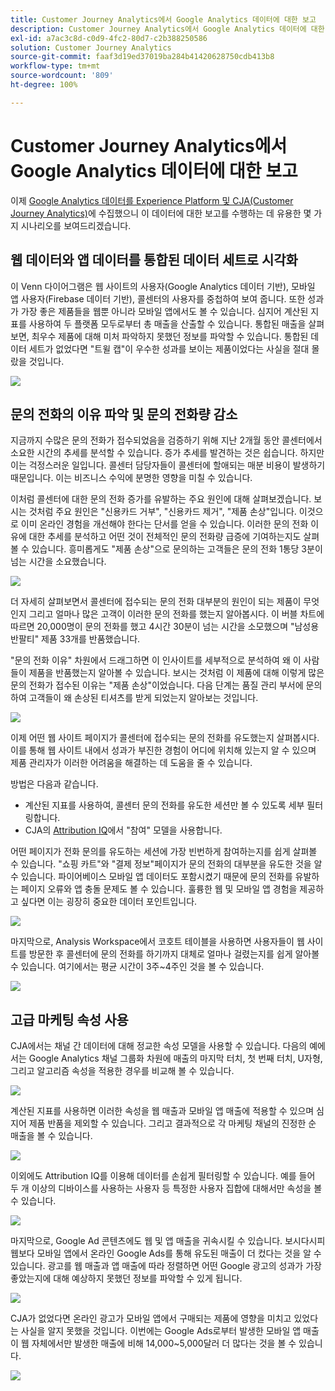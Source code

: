 ```yaml
---
title: Customer Journey Analytics에서 Google Analytics 데이터에 대한 보고
description: Customer Journey Analytics에서 Google Analytics 데이터에 대한 유용한 보고서 표시
exl-id: a7ac3c8d-c0d9-4fc2-80d7-c2b388250586
solution: Customer Journey Analytics
source-git-commit: faaf3d19ed37019ba284b41420628750cdb413b8
workflow-type: tm+mt
source-wordcount: '809'
ht-degree: 100%

---
```


# Customer Journey Analytics에서 Google Analytics 데이터에 대한 보고

이제 [Google Analytics 데이터를 Experience Platform 및 CJA(Customer Journey Analytics)](/help/use-cases/ga-to-cja.md)에 수집했으니 이 데이터에 대한 보고를 수행하는 데 유용한 몇 가지 시나리오를 보여드리겠습니다.

## 웹 데이터와 앱 데이터를 통합된 데이터 세트로 시각화

이 Venn 다이어그램은 웹 사이트의 사용자(Google Analytics 데이터 기반), 모바일 앱 사용자(Firebase 데이터 기반), 콜센터의 사용자를 중첩하여 보여 줍니다. 또한 성과가 가장 좋은 제품들을 웹뿐 아니라 모바일 앱에서도 볼 수 있습니다. 심지어 계산된 지표를 사용하여 두 플랫폼 모두로부터 총 매출을 산출할 수 있습니다. 통합된 매출을 살펴보면, 최우수 제품에 대해 미처 파악하지 못했던 정보를 파악할 수 있습니다. 통합된 데이터 세트가 없었다면 &quot;트윌 캡&quot;이 우수한 성과를 보이는 제품이었다는 사실을 절대 몰랐을 것입니다.

![](assets/combined-datasets.png)

## 문의 전화의 이유 파악 및 문의 전화량 감소

지금까지 수많은 문의 전화가 접수되었음을 검증하기 위해 지난 2개월 동안 콜센터에서 소요한 시간의 추세를 분석할 수 있습니다. 증가 추세를 발견하는 것은 쉽습니다. 하지만 이는 걱정스러운 일입니다. 콜센터 담당자들이 콜센터에 할애되는 매분 비용이 발생하기 때문입니다. 이는 비즈니스 수익에 분명한 영향을 미칠 수 있습니다.

이처럼 콜센터에 대한 문의 전화 증가를 유발하는 주요 원인에 대해 살펴보겠습니다. 보시는 것처럼 주요 원인은 &quot;신용카드 거부&quot;, &quot;신용카드 제거&quot;, &quot;제품 손상&quot;입니다. 이것으로 이미 온라인 경험을 개선해야 한다는 단서를 얻을 수 있습니다. 이러한 문의 전화 이유에 대한 추세를 분석하고 어떤 것이 전체적인 문의 전화량 급증에 기여하는지도 살펴볼 수 있습니다. 흥미롭게도 &quot;제품 손상&quot;으로 문의하는 고객들은 문의 전화 1통당 3분이 넘는 시간을 소요했습니다.

![](assets/call-volume.png)

더 자세히 살펴보면서 콜센터에 접수되는 문의 전화 대부분의 원인이 되는 제품이 무엇인지 그리고 얼마나 많은 고객이 이러한 문의 전화를 했는지 알아봅시다. 이 버블 차트에 따르면 20,000명이 문의 전화를 했고 4시간 30분이 넘는 시간을 소모했으며 &quot;남성용 반팔티&quot; 제품 33개를 반품했습니다.

&quot;문의 전화 이유&quot; 차원에서 드래그하면 이 인사이트를 세부적으로 분석하여 왜 이 사람들이 제품을 반품했는지 알아볼 수 있습니다. 보시는 것처럼 이 제품에 대해 이렇게 많은 문의 전화가 접수된 이유는 &quot;제품 손상&quot;이었습니다. 다음 단계는 품질 관리 부서에 문의하여 고객들이 왜 손상된 티셔츠를 받게 되었는지 알아보는 것입니다.

![](assets/call-reason.png)

이제 어떤 웹 사이트 페이지가 콜센터에 접수되는 문의 전화를 유도했는지 살펴봅시다. 이를 통해 웹 사이트 내에서 성과가 부진한 경험이 어디에 위치해 있는지 알 수 있으며 제품 관리자가 이러한 어려움을 해결하는 데 도움을 줄 수 있습니다.

방법은 다음과 같습니다.

* 계산된 지표를 사용하여, 콜센터 문의 전화를 유도한 세션만 볼 수 있도록 세부 필터링합니다.
* CJA의 [Attribution IQ](https://experienceleague.adobe.com/docs/analytics-platform/using/cja-workspace/attribution/models.html?lang=ko-KR#cja-workspace)에서 &quot;참여&quot; 모델을 사용합니다.

어떤 페이지가 전화 문의를 유도하는 세션에 가장 빈번하게 참여하는지를 쉽게 살펴볼 수 있습니다. &quot;쇼핑 카트&quot;와 &quot;결제 정보&quot;페이지가 문의 전화의 대부분을 유도한 것을 알 수 있습니다. 파이어베이스 모바일 앱 데이터도 포함시켰기 때문에 문의 전화를 유발하는 페이지 오류와 앱 충돌 문제도 볼 수 있습니다. 훌륭한 웹 및 모바일 앱 경험을 제공하고 싶다면 이는 굉장히 중요한 데이터 포인트입니다.

![](assets/contributing-pages.png)

마지막으로, Analysis Workspace에서 코호트 테이블을 사용하면 사용자들이 웹 사이트를 방문한 후 콜센터에 문의 전화를 하기까지 대체로 얼마나 걸렸는지를 쉽게 알아볼 수 있습니다. 여기에서는 평균 시간이 3주~4주인 것을 볼 수 있습니다.

![](assets/cohort.png)

## 고급 마케팅 속성 사용

CJA에서는 채널 간 데이터에 대해 정교한 속성 모델을 사용할 수 있습니다. 다음의 예에서는 Google Analytics 채널 그룹화 차원에 매출의 마지막 터치, 첫 번째 터치, U자형, 그리고 알고리즘 속성을 적용한 경우를 비교해 볼 수 있습니다.

![](assets/mktg-attribution.png)

계산된 지표를 사용하면 이러한 속성을 웹 매출과 모바일 앱 매출에 적용할 수 있으며 심지어 제품 반품을 제외할 수 있습니다. 그리고 결과적으로 각 마케팅 채널의 진정한 순 매출을 볼 수 있습니다.

![](assets/calc-metric.png)

이외에도 Attribution IQ를 이용해 데이터를 손쉽게 필터링할 수 있습니다. 예를 들어 두 개 이상의 디바이스를 사용하는 사용자 등 특정한 사용자 집합에 대해서만 속성을 볼 수 있습니다.

![](assets/filter.png)

마지막으로, Google Ad 콘텐츠에도 웹 및 앱 매출을 귀속시킬 수 있습니다. 보시다시피 웹보다 모바일 앱에서 온라인 Google Ads를 통해 유도된 매출이 더 컸다는 것을 알 수 있습니다. 광고를 웹 매출과 앱 매출에 따라 정렬하면 어떤 Google 광고의 성과가 가장 좋았는지에 대해 예상하지 못했던 정보를 파악할 수 있게 됩니다.

![](assets/google-ad.png)

CJA가 없었다면 온라인 광고가 모바일 앱에서 구매되는 제품에 영향을 미치고 있었다는 사실을 알지 못했을 것입니다. 이번에는 Google Ads로부터 발생한 모바일 앱 매출이 웹 자체에서만 발생한 매출에 비해 14,000~5,000달러 더 많다는 것을 볼 수 있습니다.

![](assets/google-ad2.png)
